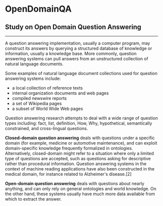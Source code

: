 # OpenDomainQA

## Study on Open Domain Question Answering
***
A question answering implementation, usually a computer program, may construct its answers by querying a structured database of knowledge or information, usually a knowledge base. More commonly, question answering systems can pull answers from an unstructured collection of natural language documents.

Some examples of natural language document collections used for question answering systems include:

- a local collection of reference texts
- internal organization documents and web pages
- compiled newswire reports
- a set of Wikipedia pages
- a subset of World Wide Web pages

Question answering research attempts to deal with a wide range of question types including: fact, list, definition, How, Why, hypothetical, semantically constrained, and cross-lingual questions.

__Closed-domain question answering__ deals with questions under a specific domain (for example, medicine or automotive maintenance), and can exploit domain-specific knowledge frequently formalized in ontologies. Alternatively, closed-domain might refer to a situation where only a limited type of questions are accepted, such as questions asking for descriptive rather than procedural information. Question answering systems in the context of machine reading applications have also been constructed in the medical domain, for instance related to Alzheimer's disease.[2]

__Open-domain question answering__ deals with questions about nearly anything, and can only rely on general ontologies and world knowledge. On the other hand, these systems usually have much more data available from which to extract the answer.
